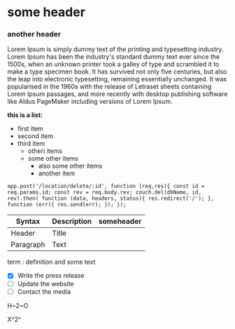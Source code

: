 # some header

### another header 

Lorem Ipsum is simply dummy text of the printing and typesetting industry. Lorem Ipsum has been the industry's standard dummy text ever since the 1500s, when an unknown printer took a galley of type and scrambled it to make a type specimen book. It has survived not only five centuries, but also the leap into electronic typesetting, remaining essentially unchanged. It was popularised in the 1960s with the release of Letraset sheets containing Lorem Ipsum passages, and more recently with desktop publishing software like Aldus PageMaker including versions of Lorem Ipsum.

**this is a list:**
- first item
- second item
- third item
  - otheri items
  - some other items
    - also some other items
    - another item

`app.post('/location/delete/:id', function (req,res){
const id = req.params.id;
const rev = req.body.rev;
    couch.del(dbName, id, rev).then(
        function (data, headers, status){
            res.redirect('/');
        },
        function (err){
            res.send(err);
        });
});`

| Syntax | Description | someheader |
| --------- | --------- | --------- |
| Header | Title |
| Paragraph | Text |

term
: definition and some text 

- [x] Write the press release
- [ ] Update the website
- [ ] Contact the media

H~2~O

X^2^